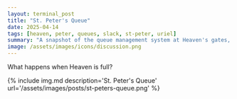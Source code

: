 ```yaml
---
layout: terminal_post
title: "St. Peter's Queue"
date: 2025-04-14
tags: [heaven, peter, queues, slack, st-peter, uriel]
summary: "A snapshot of the queue management system at Heaven's gates, as seen by St. Peter."
image: /assets/images/icons/discussion.png
---
```


What happens when Heaven is full?

{% include img.md description='St. Peter\'s Queue' url='/assets/images/posts/st-peters-queue.png' %}